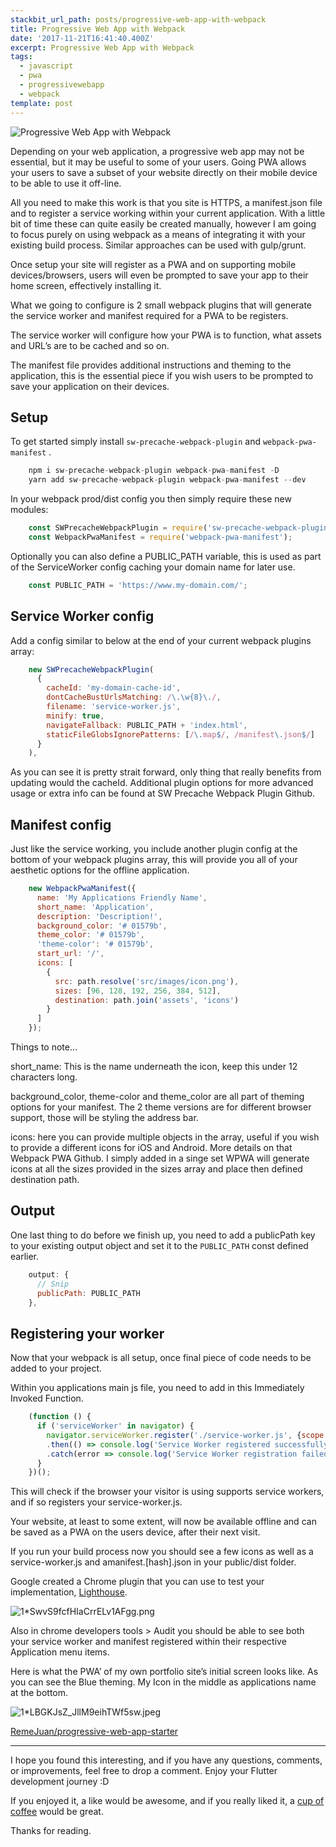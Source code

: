 ```yaml
---
stackbit_url_path: posts/progressive-web-app-with-webpack
title: Progressive Web App with Webpack
date: '2017-11-21T16:41:40.400Z'
excerpt: Progressive Web App with Webpack
tags:
  - javascript
  - pwa
  - progressivewebapp
  - webpack
template: post
---
```



![Progressive Web App with Webpack](https://cdn.jsdelivr.net/gh/RemeJuan/remelehane@master/uPic/3iyxw5l0u9h1hqki52rz.png)

Depending on your web application, a progressive web app may not be essential, but it may be useful to some of your users. Going PWA allows your users to save a subset of your website directly on their mobile device to be able to use it off-line.

All you need to make this work is that you site is HTTPS, a manifest.json file and to register a service working within your current application. With a little bit of time these can quite easily be created manually, however I am going to focus purely on using webpack as a means of integrating it with your existing build process. Similar approaches can be used with gulp/grunt.

Once setup your site will register as a PWA and on supporting mobile devices/browsers, users will even be prompted to save your app to their home screen, effectively installing it.

What we going to configure is 2 small webpack plugins that will generate the service worker and manifest required for a PWA to be registers.

The service worker will configure how your PWA is to function, what assets and URL’s are to be cached and so on.

The manifest file provides additional instructions and theming to the application, this is the essential piece if you wish users to be prompted to save your application on their devices.

## Setup

To get started simply install 
`sw-precache-webpack-plugin`
 and 
`webpack-pwa-manifest`
.


```javascript
    npm i sw-precache-webpack-plugin webpack-pwa-manifest -D
    yarn add sw-precache-webpack-plugin webpack-pwa-manifest --dev
```


In your webpack prod/dist config you then simply require these new modules:


```javascript
    const SWPrecacheWebpackPlugin = require('sw-precache-webpack-plugin');
    const WebpackPwaManifest = require('webpack-pwa-manifest');
```

Optionally you can also define a PUBLIC_PATH variable, this is used as part of the ServiceWorker config caching your domain name for later use.


```javascript
    const PUBLIC_PATH = 'https://www.my-domain.com/';
```

## Service Worker config

Add a config similar to below at the end of your current webpack plugins array:


```javascript
    new SWPrecacheWebpackPlugin(
      {
        cacheId: 'my-domain-cache-id',
        dontCacheBustUrlsMatching: /\.\w{8}\./,
        filename: 'service-worker.js',
        minify: true,
        navigateFallback: PUBLIC_PATH + 'index.html',
        staticFileGlobsIgnorePatterns: [/\.map$/, /manifest\.json$/]
      }
    ),
```


As you can see it is pretty strait forward, only thing that really benefits from updating would the cacheId. Additional plugin options for more advanced usage or extra info can be found at SW Precache Webpack Plugin Github.

## Manifest config

Just like the service working, you include another plugin config at the bottom of your webpack plugins array, this will provide you all of your aesthetic options for the offline application.


```javascript
    new WebpackPwaManifest({
      name: 'My Applications Friendly Name',
      short_name: 'Application',
      description: 'Description!',
      background_color: '# 01579b',
      theme_color: '# 01579b',
      'theme-color': '# 01579b',
      start_url: '/',
      icons: [
        {
          src: path.resolve('src/images/icon.png'),
          sizes: [96, 128, 192, 256, 384, 512],
          destination: path.join('assets', 'icons')
        }
      ]
    });
```


Things to note…

short_name: This is the name underneath the icon, keep this under 12 characters long.

background_color, theme-color and theme_color are all part of theming options for your manifest. The 2 theme versions are for different browser support, those will be styling the address bar.

icons: here you can provide multiple objects in the array, useful if you wish to provide a different icons for iOS and Android. More details on that Webpack PWA Github.
I simply added in a singe set WPWA will generate icons at all the sizes provided in the sizes array and place then defined destination path.

## Output

One last thing to do before we finish up, you need to add a publicPath key to your existing output object and set it to the 
`PUBLIC_PATH`
 const defined earlier.


```javascript
    output: {
      // Snip
      publicPath: PUBLIC_PATH
    },
```


## Registering your worker

Now that your webpack is all setup, once final piece of code needs to be added to your project.

Within you applications main js file, you need to add in this Immediately Invoked Function.


```javascript
    (function () {
      if ('serviceWorker' in navigator) {
        navigator.serviceWorker.register('./service-worker.js', {scope: '/'})
        .then(() => console.log('Service Worker registered successfully.'))
        .catch(error => console.log('Service Worker registration failed:', error));
      }
    })();
```


This will check if the browser your visitor is using supports service workers, and if so registers your service-worker.js.

Your website, at least to some extent, will now be available offline and can be saved as a PWA on the users device, after their next visit.

If you run your build process now you should see a few icons as well as a service-worker.js and amanifest.[hash].json in your public/dist folder.

Google created a Chrome plugin that you can use to test your implementation, [Lighthouse](https://chrome.google.com/webstore/detail/lighthouse/blipmdconlkpinefehnmjammfjpmpbjk?hl=en).

![1*SwvS9fcfHIaCrrELv1AFgg.png](https://cdn.jsdelivr.net/gh/RemeJuan/remelehane@master/uPic/1*SwvS9fcfHIaCrrELv1AFgg.png)

Also in chrome developers tools > Audit you should be able to see both your service worker and manifest registered within their respective Application menu items.

Here is what the PWA’ of my own portfolio site’s initial screen looks like. As you can see the Blue theming. My Icon in the middle as applications name at the bottom.

![1*LBGKJsZ_JllM9eihTWf5sw.jpeg](https://cdn.jsdelivr.net/gh/RemeJuan/remelehane@master/uPic/1*LBGKJsZ_JllM9eihTWf5sw.jpeg)

[RemeJuan/progressive-web-app-starter](https://github.com/RemeJuan/progressive-web-app-starter)

****

I hope you found this interesting, and if you have any questions, comments, or improvements, feel free to drop a comment. Enjoy your Flutter development journey :D

If you enjoyed it, a like would be awesome, and if you really liked it, a [cup of coffee](https://www.buymeacoffee.com/remelehane) would be great.

Thanks for reading.

